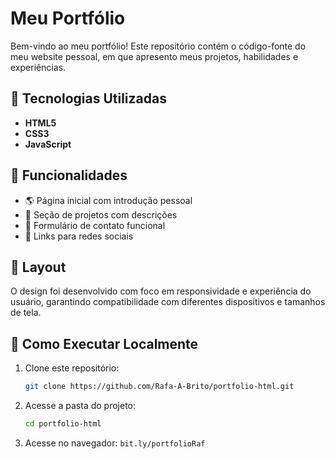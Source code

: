 # Meu Portfólio

Bem-vindo ao meu portfólio! Este repositório contém o código-fonte do meu website pessoal, em que apresento meus projetos, habilidades e experiências.

## 🚀 Tecnologias Utilizadas

- **HTML5**
- **CSS3**
- **JavaScript**

## 📌 Funcionalidades

- 🌎 Página inicial com introdução pessoal
- 💼 Seção de projetos com descrições
- 📩 Formulário de contato funcional
- 🔗 Links para redes sociais

## 🎨 Layout

O design foi desenvolvido com foco em responsividade e experiência do usuário, garantindo compatibilidade com diferentes dispositivos e tamanhos de tela.

## 🔧 Como Executar Localmente

1. Clone este repositório:
   ```sh
   git clone https://github.com/Rafa-A-Brito/portfolio-html.git
   ```
2. Acesse a pasta do projeto:
   ```sh
   cd portfolio-html
   ```   
3. Acesse no navegador: `bit.ly/portfolioRaf`
